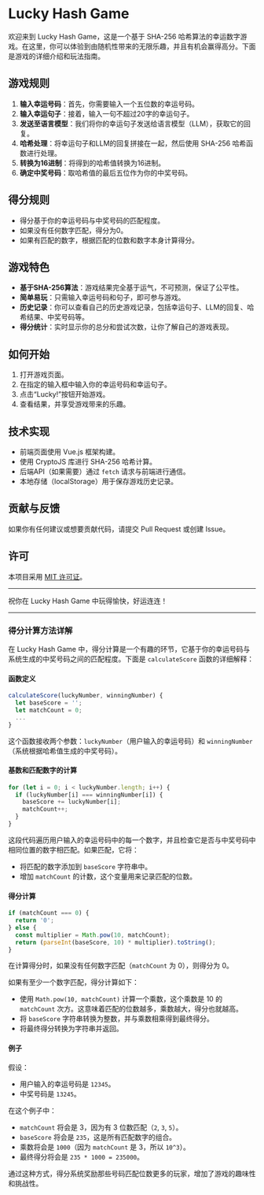# Lucky Hash Game

欢迎来到 Lucky Hash Game，这是一个基于 SHA-256 哈希算法的幸运数字游戏。在这里，你可以体验到由随机性带来的无限乐趣，并且有机会赢得高分。下面是游戏的详细介绍和玩法指南。

## 游戏规则

1. **输入幸运号码**：首先，你需要输入一个五位数的幸运号码。
2. **输入幸运句子**：接着，输入一句不超过20字的幸运句子。
3. **发送至语言模型**：我们将你的幸运句子发送给语言模型（LLM），获取它的回复。
4. **哈希处理**：将幸运句子和LLM的回复拼接在一起，然后使用 SHA-256 哈希函数进行处理。
5. **转换为16进制**：将得到的哈希值转换为16进制。
6. **确定中奖号码**：取哈希值的最后五位作为你的中奖号码。

## 得分规则

- 得分基于你的幸运号码与中奖号码的匹配程度。
- 如果没有任何数字匹配，得分为0。
- 如果有匹配的数字，根据匹配的位数和数字本身计算得分。

## 游戏特色

- **基于SHA-256算法**：游戏结果完全基于运气，不可预测，保证了公平性。
- **简单易玩**：只需输入幸运号码和句子，即可参与游戏。
- **历史记录**：你可以查看自己的历史游戏记录，包括幸运句子、LLM的回复、哈希结果、中奖号码等。
- **得分统计**：实时显示你的总分和尝试次数，让你了解自己的游戏表现。

## 如何开始

1. 打开游戏页面。
2. 在指定的输入框中输入你的幸运号码和幸运句子。
3. 点击“Lucky!”按钮开始游戏。
4. 查看结果，并享受游戏带来的乐趣。

## 技术实现

- 前端页面使用 Vue.js 框架构建。
- 使用 CryptoJS 库进行 SHA-256 哈希计算。
- 后端API（如果需要）通过 `fetch` 请求与前端进行通信。
- 本地存储（localStorage）用于保存游戏历史记录。

## 贡献与反馈

如果你有任何建议或想要贡献代码，请提交 Pull Request 或创建 Issue。

## 许可

本项目采用 [MIT 许可证](LICENSE)。

---

祝你在 Lucky Hash Game 中玩得愉快，好运连连！

---
### 得分计算方法详解

在 Lucky Hash Game 中，得分计算是一个有趣的环节，它基于你的幸运号码与系统生成的中奖号码之间的匹配程度。下面是 `calculateScore` 函数的详细解释：

#### 函数定义
```javascript
calculateScore(luckyNumber, winningNumber) {
  let baseScore = '';
  let matchCount = 0;
  ...
}
```
这个函数接收两个参数：`luckyNumber`（用户输入的幸运号码）和 `winningNumber`（系统根据哈希值生成的中奖号码）。

#### 基数和匹配数字的计算
```javascript
for (let i = 0; i < luckyNumber.length; i++) {
  if (luckyNumber[i] === winningNumber[i]) {
    baseScore += luckyNumber[i];
    matchCount++;
  }
}
```
这段代码遍历用户输入的幸运号码中的每一个数字，并且检查它是否与中奖号码中相同位置的数字相匹配。如果匹配，它将：
- 将匹配的数字添加到 `baseScore` 字符串中。
- 增加 `matchCount` 的计数，这个变量用来记录匹配的位数。

#### 得分计算
```javascript
if (matchCount === 0) {
  return '0';
} else {
  const multiplier = Math.pow(10, matchCount);
  return (parseInt(baseScore, 10) * multiplier).toString();
}
```
在计算得分时，如果没有任何数字匹配（`matchCount` 为 0），则得分为 0。

如果有至少一个数字匹配，得分计算如下：
- 使用 `Math.pow(10, matchCount)` 计算一个乘数，这个乘数是 10 的 `matchCount` 次方。这意味着匹配的位数越多，乘数越大，得分也就越高。
- 将 `baseScore` 字符串转换为整数，并与乘数相乘得到最终得分。
- 将最终得分转换为字符串并返回。

#### 例子
假设：
- 用户输入的幸运号码是 `12345`。
- 中奖号码是 `13245`。

在这个例子中：
- `matchCount` 将会是 3，因为有 3 位数匹配（`2`, `3`, `5`）。
- `baseScore` 将会是 `235`，这是所有匹配数字的组合。
- 乘数将会是 `1000`（因为 `matchCount` 是 3，所以 `10^3`）。
- 最终得分将会是 `235 * 1000 = 235000`。

通过这种方式，得分系统奖励那些号码匹配位数更多的玩家，增加了游戏的趣味性和挑战性。